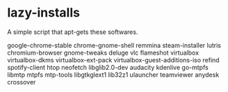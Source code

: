 # lazy-installs
A simple script that apt-gets these softwares.

google-chrome-stable
chrome-gnome-shell 
remmina steam-installer
lutris chromium-browser
gnome-tweaks 
deluge 
vlc 
flameshot
virtualbox
virtualbox-dkms
virtualbox-ext-pack
virtualbox-guest-additions-iso
refind
spotify-client
htop
neofetch
libglib2.0-dev
audacity
kdenlive
go-mtpfs
libmtp
mtpfs 
mtp-tools
libgtkglext1 
lib32z1
ulauncher
teamviewer
anydesk
crossover
